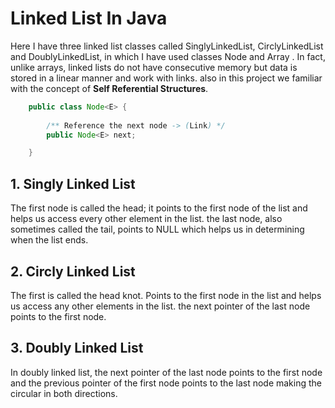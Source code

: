 # Linked List In Java

Here I have three linked list classes called SinglyLinkedList, CirclyLinkedList and DoublyLinkedList, in which I have used classes Node and Array . In fact, unlike arrays, linked lists do not have consecutive memory but data is stored in a linear manner and work with links. also in this project we familiar with the concept of **Self Referential Structures**. 

```Java
    public class Node<E> {
    
        /** Reference the next node -> (Link) */
        public Node<E> next;

    }
```
## 1. Singly Linked List

The first node is called the head; it points to the first node of the list and helps us access every other element in the list. the last node, also sometimes called the tail, points to NULL which helps us in determining when the list ends.

## 2. Circly Linked List

The first is called the head knot. Points to the first node in the list and helps us access any other elements in the list. the next pointer of the last node points to the first node.

## 3. Doubly Linked List

In doubly linked list, the next pointer of the last node points to the first node 
and the previous pointer of the first node points to the last node making the circular in both directions.
